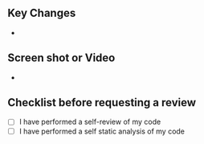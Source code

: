 ## Key Changes
-

## Screen shot or Video
-

## Checklist before requesting a review
- [ ] I have performed a self-review of my code
- [ ] I have performed a self static analysis of my code
